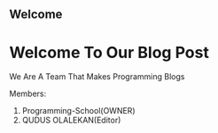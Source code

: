 ## Welcome

# Welcome To Our Blog Post

We Are A Team That Makes Programming Blogs

Members:
1. Programming-School(<span class="span-blue">OWNER</span>)
2. QUDUS OLALEKAN(<span class="span-editor">Editor</span>)